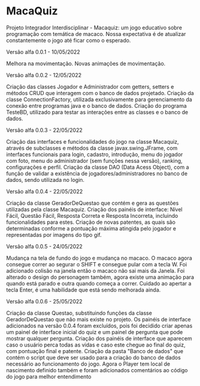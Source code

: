 # MacaQuiz
Projeto Integrador Interdisciplinar - Macaquiz: um jogo educativo sobre programação com temática de macaco. Nossa expectativa é de atualizar constantemente o jogo até ficar como o esperado.

Versão alfa 0.0.1 - 10/05/2022

Melhora na movimentação.
Novas animações de movimentação.

Versão alfa 0.0.2 - 12/05/2022

Criação das classes Jogador e Administrador com getters, setters e métodos CRUD que interagem com o banco de dados projetado.
Criação da classe ConnectionFactory, utilizada exclusivamente para gerenciamento da conexão entre programas java e o banco de dados.
Criação do programa TesteBD, utilizado para testar as interações entre as classes e o banco de dados.

Versão alfa 0.0.3 - 22/05/2022

Criação das interfaces e funcionalidades do jogo na classe Macaquiz, através de subclasses e métodos da classe javax.swing.JFrame, com interfaces funcionais para
  login, cadastro, introdução, menu do jogador com foto, menu do administrador (sem funções nessa versão), ranking, configurações e perfil.
Criação da classe DAO (Data Acess Object), com a função de validar a existência de jogadores/administradores no banco de dados, sendo utilizada no login.

Versão alfa 0.0.4 - 22/05/2022

Criação da classe GeradorDeQuestao que contém e gera as questões utilizadas pela classe Macaquiz.
Criação dos painéis de interface: Nível Fácil, Questão Fácil, Resposta Correta e Resposta Incorreta, incluindo funcionalidades para estes.
Criação de novas patentes, as quais são determinadas conforme a pontuação máxima atingida pelo jogador e representadas por imagens do tipo gif.


Versão alfa 0.0.5 - 24/05/2022

Mudança na tela de fundo do jogo e mudança no macaco. O macaco agora consegue correr ao segurar o SHIFT e consegue pular com a tecla W. Foi adicionado colisão na janela então o macaco não sai mais da Janela. Foi alterado o design do personagem também, agora existe uma animação para quando está parado e outra quando começa a correr. Cuidado ao apertar a tecla Enter, é uma habilidade que está sendo melhorada ainda.

Versão alfa 0.0.6 - 25/05/2022

Criação da classe Questao, substituindo funções da classe GeradorDeQuestao que não mais existe no projeto.
Os painéis de interface adicionados na versão 0.0.4 foram excluídos, pois foi decidido criar apenas um painel de interface inicial do quiz e um painel de pergunta que pode mostrar qualquer pergunta.
Criação dos painéis de interface que aparecem caso o usuário perca todas as vidas e caso este chegue ao final do quiz, com pontuação final e patente.
Criação da pasta "Banco de dados" que contém o script que deve ser usado para a criação do banco de dados necessário ao funcionamento do jogo.
 Agora o Player tem local de nascimento definido também e foram adicionados comentários ao código do jogo para melhor entendimento

